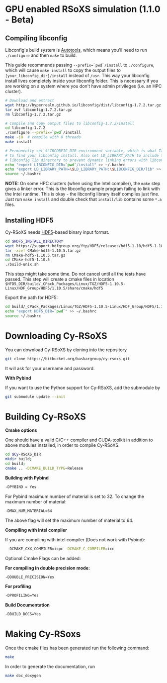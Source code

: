 GPU enabled RSoXS simulation (1.1.0 - Beta)
====================================
## Compiling libconfig

Libconfig's build system is [Autotools](https://www.gnu.org/software/automake/manual/html_node/Autotools-Introduction.html), which means you'll need to run `./configure` and then `make` to build.

This guide recommends passing ```--prefix=`pwd`/install``` to `./configure`, which will cause `make install` to copy the output files to `[your_libconfig_dir]/install` instead of `/usr`. This way your libconfig install lives completely inside your libconfig folder. This is necessary if you are working on a system where you don't have admin privileges (i.e. an HPC cluster).

```bash
# Download and extract
wget http://hyperrealm.github.io/libconfig/dist/libconfig-1.7.2.tar.gz
tar xvf libconfig-1.7.2.tar.gz
rm libconfig-1.7.2.tar.gz

# Compile and copy output files to libconfig-1.7.2/install
cd libconfig-1.7.2
./configure --prefix=`pwd`/install
make -j8  # compile with 8 threads
make install

# Permanently set $LIBCONFIG_DIR environment variable, which is what TalyFEM uses
# to find your libconfig install. Also set LD_LIBRARY_PATH to include the
# libconfig lib directory to prevent dynamic linking errors with libconfig++.so.
echo "export LIBCONFIG_DIR=`pwd`/install" >> ~/.bashrc
echo "export LD_LIBRARY_PATH=\$LD_LIBRARY_PATH:\$LIBCONFIG_DIR/lib" >> ~/.bashrc
source ~/.bashrc
```

**NOTE:** On some HPC clusters (when using the Intel compiler), the `make` step gives a linker error. This is the libconfig example program failing to link with the Intel runtime. This is okay - the libconfig library itself compiles just fine. Just run `make install` and double check that `install/lib` contains some `*.a` files.

## Installing HDF5

Cy-RSoXS needs [HDF5](https://en.wikipedia.org/wiki/Hierarchical_Data_Format)-based binary input format.

```bash
cd $HDF5_INSTALL_DIRECTORY
wget https://support.hdfgroup.org/ftp/HDF5/releases/hdf5-1.10/hdf5-1.10.5/src/CMake-hdf5-1.10.5.tar.gz
tar -xzvf CMake-hdf5-1.10.5.tar.gz
rm CMake-hdf5-1.10.5.tar.gz
cd CMake-hdf5-1.10.5
./build-unix.sh
```
This step might take some time. Do not cancel until all the tests have passed.
This step will create a cmake files in location `$HFD5_DIR/build/_CPack_Packages/Linux/TGZ/HDF5-1.10.5-Linux/HDF_Group/HDF5/1.10.5/share/cmake/hdf5`

Export the path for HDF5:
```bash
cd build/_CPack_Packages/Linux/TGZ/HDF5-1.10.5-Linux/HDF_Group/HDF5/1.10.5/share/cmake/hdf5;
echo "export HDF5_DIR=`pwd`" >> ~/.bashrc
source ~/.bashrc
```


Downloading Cy-RSoXS
==================

You can download Cy-RSoXS by cloning into the repository

```bash
git clone https://bitbucket.org/baskargroup/cy-rsoxs.git
```

It will ask for your username and password.

**With Pybind**

If you want to use the Python support for Cy-RSoXS, add the submodule by

```bash
git submodule update --init
```

Building Cy-RSoXS
==================

**Cmake options**

One should have a valid C/C++ compiler and CUDA-toolkit in addition to above modules installed, in order to
compile Cy-RSoXS.

```bash
cd $Cy-RSoXS_DIR
mkdir build;
cd build;
cmake .. -DCMAKE_BUILD_TYPE=Release
```

**Building with Pybind**
```bash
-DPYBIND = Yes
```

For Pybind maximum number of material is set to 32. To change the maximum number of material:
```bash
-DMAX_NUM_MATERIAL=64
```
The above flag will set the maximum number of material to 64.

**Compiling with intel compiler**

If you are compiling with intel compiler (Does not work with Pybind):
```bash
 -DCMAKE_CXX_COMPILER=icpc -DCMAKE_C_COMPILER=icc
```

Optional Cmake Flags can be added:

**For compiling in double precision mode:**
```bash
-DDOUBLE_PRECISION=Yes
```

**For profiling**
```bash
-DPROFILING=Yes
```

**Build Documentation**
```bash
-DBUILD_DOCS=Yes
```

Making Cy-RSoxs
===============
Once the cmake files has been generated run the following command:
```bash
make
```

In order to generate the documentation, run
```bash
make doc_doxygen
```
